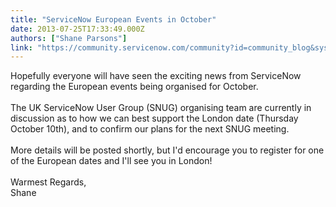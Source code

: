 ```yaml
---
title: "ServiceNow European Events in October"
date: 2013-07-25T17:33:49.000Z
authors: ["Shane Parsons"]
link: "https://community.servicenow.com/community?id=community_blog&sys_id=955d6629dbd0dbc01dcaf3231f96192a"
---
```

<p>Hopefully everyone will have seen the exciting news from ServiceNow regarding the European events being organised for October. <br /><br />The UK ServiceNow User Group (SNUG) organising team are currently in discussion as to how we can best support the London date (Thursday October 10th), and to confirm our plans for the next SNUG meeting. <br /><br />More details will be posted shortly, but I'd encourage you to register for one of the European dates and I'll see you in London!<br /><br />Warmest Regards,<br />Shane</p>